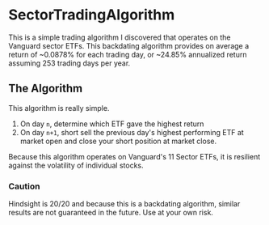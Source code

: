 # SectorTradingAlgorithm

This is a simple trading algorithm I discovered that operates on the Vanguard sector ETFs. This backdating algorithm provides on average a return of ~0.0878% for each trading day, or ~24.85% annualized return assuming 253 trading days per year.

## The Algorithm

This algorithm is really simple. 
1. On day `n`, determine which ETF gave the highest return
2. On day `n+1`, short sell the previous day's highest performing ETF at market open and close your short position at market close.

Because this algorithm operates on Vanguard's 11 Sector ETFs, it is resilient against the volatility of individual stocks.

### Caution
Hindsight is 20/20 and because this is a backdating algorithm, similar results are not guaranteed in the future. Use at your own risk.
